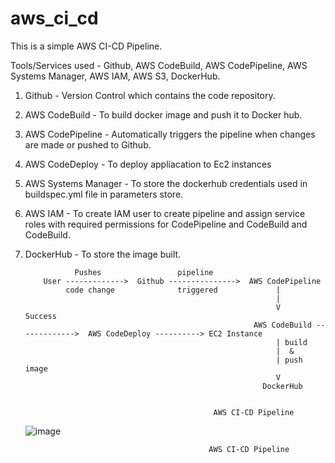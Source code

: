 # aws_ci_cd

This is a simple AWS CI-CD Pipeline.

Tools/Services used - Github, AWS CodeBuild, AWS CodePipeline, AWS Systems Manager, AWS IAM, AWS S3, DockerHub.

1. Github - Version Control which contains the code repository.
2. AWS CodeBuild - To build docker image and push it to Docker hub.
3. AWS CodePipeline - Automatically triggers the pipeline when changes are made or pushed to Github.
4. AWS CodeDeploy - To deploy appliacation to Ec2 instances
5. AWS Systems Manager - To store the dockerhub credentials used in buildspec.yml file in parameters store.
6. AWS IAM - To create IAM user to create pipeline and assign service roles with required permissions for CodePipeline and CodeBuild and CodeBuild.
7. DockerHub - To store the image built.


                  Pushes                 pipeline
           User ------------->  Github --------------->  AWS CodePipeline
                code change              triggered             |
                                                               |
                                                               V            Success
                                                          AWS CodeBuild ------------->  AWS CodeDeploy ----------> EC2 Instance
                                                               | build
                                                               |  &
                                                               | push image
                                                               V
                                                            DockerHub


                                                 AWS CI-CD Pipeline


 


   ![image](https://github.com/venkatapavan2905/aws_ci/assets/138016465/0e26f220-a8f6-455f-8324-8be591a4e6d5)

                                                AWS CI-CD Pipeline

